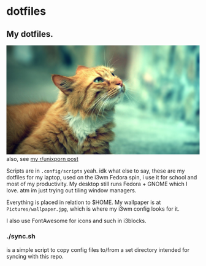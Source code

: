 # dotfiles
## My dotfiles.

![My Wallpaper](Pictures/wallpaper.jpg)
also, see [my r/unixporn post](Pictures/screenshot.png) 

Scripts are in `.config/scripts`
yeah.
idk what else to say, these are my dotfiles for my laptop, used on the i3wm Fedora spin, i use it for school and most of my productivity. My desktop still runs Fedora + GNOME which I love. atm im just trying out tiling window managers.

Everything is placed in relation to $HOME. My wallpaper is at `Pictures/wallpaper.jpg`, which is where my i3wm config looks for it.

I also use FontAwesome for icons and such in i3blocks.

### ./sync.sh
is a simple script to copy config files to/from a set directory intended for syncing with this repo.
